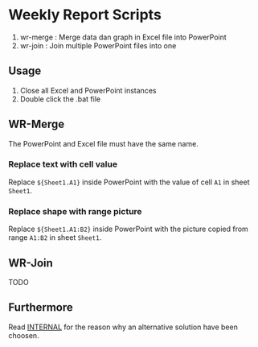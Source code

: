 # Weekly Report Scripts

 1. wr-merge : Merge data dan graph in Excel file into PowerPoint
 2. wr-join : Join multiple PowerPoint files into one

## Usage

 1. Close all Excel and PowerPoint instances
 2. Double click the .bat file

## WR-Merge

The PowerPoint and Excel file must have the same name.

### Replace text with cell value

Replace `${Sheet1.A1}` inside PowerPoint with the value of cell `A1` 
in sheet `Sheet1`.

### Replace shape with range picture

Replace `${Sheet1.A1:B2}` inside PowerPoint with the picture copied 
from range `A1:B2` in sheet `Sheet1`.

## WR-Join

TODO

## Furthermore

Read [INTERNAL](INTERNAL.md) for the reason why an alternative solution have been choosen.


